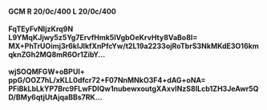 #### GCM R 20/0c/400 L 20/0c/400
**FqTEyFvNIjzKrq9N**<br/>**L9YMqKJjwy5z5Yg7ErvfHmk5lVgbOeKrvHty8VaBo8I=**<br/>**MX+PhTrUOimj3r6kIJlkfXnPfcYw/t2L19a2233ojRoTbrS3NkMKdE3O16kmqknZGh2MQ8mR6Or1ZibY...**<br/><br/>
**wjSOQMFGW+oBPUl+**<br/>**ppG/OOZ7hL/xKLL0dfcr72+F07NnMNkO3F4+dAG+oNA=**<br/>**PFiBkLbLkYP7Brc9FLwFDIQw1nubewxoutgXAxvlNzS8ILcb1ZH3JeAwr5QD/BMy6qtjUtAjqaBBs7RK...**